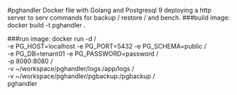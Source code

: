 #pghandler
Docker file with Golang and Postgresql 9 deploying a http server to serv commands for backup / restore / and bench. 
###build image:
docker build -t pghandler .

###run image:
docker run -d /<br>
-e PG_HOST=localhost -e PG_PORT=5432 -e PG_SCHEMA=public /<br>
-e PG_DB=tenant01 -e PG_PASSWORD=password /<br>
-p 8080:8080 /<br>
-v ~/workspace/pghandler/logs:/app/logs /<br>
-v ~/workspace/pghandler/pgbackup:/pgbackup /<br>
pghandler


